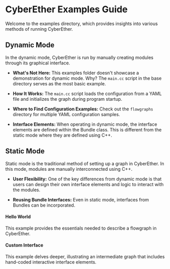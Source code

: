 # CyberEther Examples Guide

Welcome to the examples directory, which provides insights into various methods of running CyberEther.

## Dynamic Mode
In the dynamic mode, CyberEther is run by manually creating modules through its graphical interface.

- **What's Not Here:** This examples folder doesn't showcase a demonstration for dynamic mode. Why? The `main.cc` script in the base directory serves as the most basic example.
  
- **How It Works:** The `main.cc` script loads the configuration from a YAML file and initializes the graph during program startup. 

- **Where to Find Configuration Examples:** Check out the `flowgraphs` directory for multiple YAML configuration samples.

- **Interface Elements:** When operating in dynamic mode, the interface elements are defined within the Bundle class. This is different from the static mode where they are defined using C++.

## Static Mode
Static mode is the traditional method of setting up a graph in CyberEther. In this mode, modules are manually interconnected using C++.

- **User Flexibility:** One of the key differences from dynamic mode is that users can design their own interface elements and logic to interact with the modules.

- **Reusing Bundle Interfaces:** Even in static mode, interfaces from Bundles can be incorporated.

#### Hello World
This example provides the essentials needed to describe a flowgraph in CyberEther.

#### Custom Interface
This example delves deeper, illustrating an intermediate graph that includes hand-coded interactive interface elements.